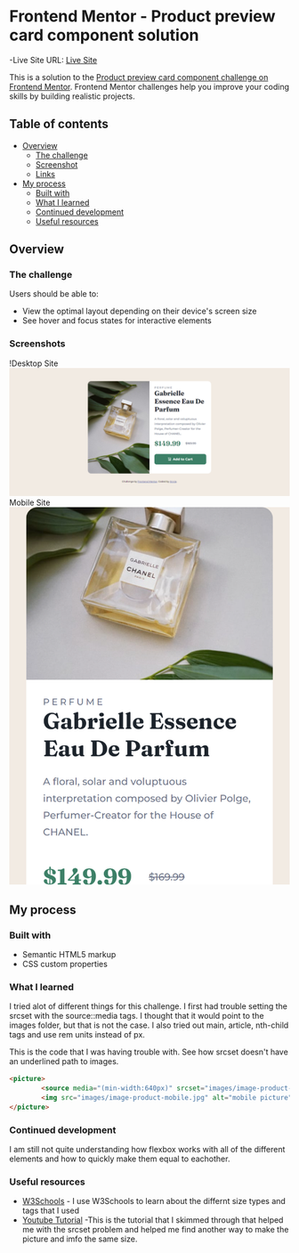 # Frontend Mentor - Product preview card component solution

-Live Site URL: [Live Site](https://amkolpin.github.io/Product-Preview-Solution-Frontend-Mentor/)

This is a solution to the [Product preview card component challenge on Frontend Mentor](https://www.frontendmentor.io/challenges/product-preview-card-component-GO7UmttRfa). Frontend Mentor challenges help you improve your coding skills by building realistic projects. 

## Table of contents

- [Overview](#overview)
  - [The challenge](#the-challenge)
  - [Screenshot](#screenshot)
  - [Links](#links)
- [My process](#my-process)
  - [Built with](#built-with)
  - [What I learned](#what-i-learned)
  - [Continued development](#continued-development)
  - [Useful resources](#useful-resources)



## Overview

### The challenge

Users should be able to:

- View the optimal layout depending on their device's screen size
- See hover and focus states for interactive elements

### Screenshots
!Desktop Site![](./images/DesktopScreenshot.png)
Mobile Site![](./images/MobileScreenshot.png)


## My process

### Built with

- Semantic HTML5 markup
- CSS custom properties



### What I learned

I tried alot of different things for this challenge. I first had trouble setting the srcset with the source::media tags. I thought that it would point to the images folder, but that is not the case. I also tried out main, article, nth-child tags and use rem units instead of px. 

This is the code that I was having trouble with. See how srcset doesn't have an underlined path to images. 

```html    
<picture>
        <source media="(min-width:640px)" srcset="images/image-product-desktop.jpg">
        <img src="images/image-product-mobile.jpg" alt="mobile picture">
</picture>
```

### Continued development

I am still not quite understanding how flexbox works with all of the different elements and how to quickly make them equal to eachother.


### Useful resources

- [W3Schools](https://www.w3schools.com/css/default.asp) - I use W3Schools to learn about the differnt size types and tags that I used 
- [Youtube Tutorial](https://www.youtube.com/watch?v=XghPJQ1Oeks&t=16s&ab_channel=IrvineMesa) -This is the tutorial that I skimmed through that helped me with the srcset problem and helped me find another way to make the picture and imfo the same size.

